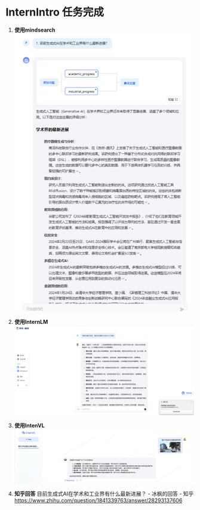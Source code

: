 # InternIntro 任务完成

1. **使用mindsearch**
![image](image/huifu.png)

2. **使用InternLM**
![image](image/huifu1.png)


3. **使用IntenVL**
![image](image/huifu3.png)

4. **知乎回答**
目前生成式AI在学术和工业界有什么最新进展？ - 冰枫的回答 - 知乎
https://www.zhihu.com/question/1841339763/answer/28293137606